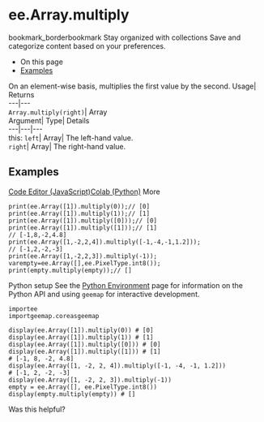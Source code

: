  
#  ee.Array.multiply 
bookmark_borderbookmark Stay organized with collections  Save and categorize content based on your preferences.
  * On this page
  * [Examples](https://developers.google.com/earth-engine/apidocs/ee-array-multiply#examples)


On an element-wise basis, multiplies the first value by the second. 
Usage| Returns  
---|---  
`Array.multiply(right)`| Array  
Argument| Type| Details  
---|---|---  
this: `left`| Array| The left-hand value.  
`right`| Array| The right-hand value.  
## Examples
[Code Editor (JavaScript)](https://developers.google.com/earth-engine/apidocs/ee-array-multiply#code-editor-javascript-sample)[Colab (Python)](https://developers.google.com/earth-engine/apidocs/ee-array-multiply#colab-python-sample) More
```
print(ee.Array([1]).multiply(0));// [0]
print(ee.Array([1]).multiply(1));// [1]
print(ee.Array([1]).multiply([0]));// [0]
print(ee.Array([1]).multiply([1]));// [1]
// [-1,8,-2,4.8]
print(ee.Array([1,-2,2,4]).multiply([-1,-4,-1,1.2]));
// [-1,2,-2,-3]
print(ee.Array([1,-2,2,3]).multiply(-1));
varempty=ee.Array([],ee.PixelType.int8());
print(empty.multiply(empty));// []
```
Python setup
See the [ Python Environment](https://developers.google.com/earth-engine/guides/python_install) page for information on the Python API and using `geemap` for interactive development.
```
importee
importgeemap.coreasgeemap
```
```
display(ee.Array([1]).multiply(0)) # [0]
display(ee.Array([1]).multiply(1)) # [1]
display(ee.Array([1]).multiply([0])) # [0]
display(ee.Array([1]).multiply([1])) # [1]
# [-1, 8, -2, 4.8]
display(ee.Array([1, -2, 2, 4]).multiply([-1, -4, -1, 1.2]))
# [-1, 2, -2, -3]
display(ee.Array([1, -2, 2, 3]).multiply(-1))
empty = ee.Array([], ee.PixelType.int8())
display(empty.multiply(empty)) # []
```

Was this helpful?
